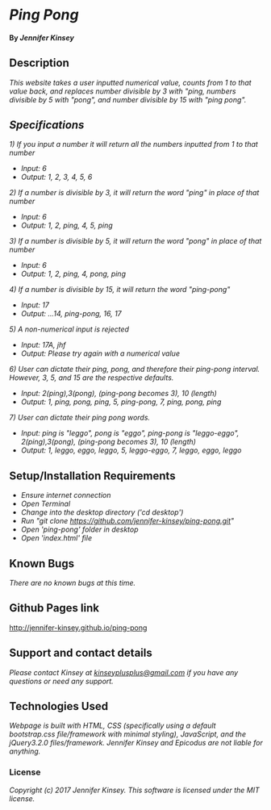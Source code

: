 # _Ping Pong_

####

#### By _Jennifer Kinsey_

## Description

_This website takes a user inputted numerical value, counts from 1 to that value back, and replaces number divisible by 3 with "ping, numbers divisible by 5 with "pong", and number divisible by 15 with "ping pong"._

## _Specifications_

_1) If you input a number it will return all the numbers inputted from 1 to that number_
* _Input: 6_
* _Output: 1, 2, 3, 4, 5, 6_

_2) If a number is divisible by 3, it will return the word "ping" in place of that number_
* _Input: 6_
* _Output: 1, 2, ping, 4, 5, ping_


_3) If a number is divisible by 5, it will return the word "pong" in place of that number_
* _Input: 6_
* _Output: 1, 2, ping, 4, pong, ping_

_4) If a number is divisible by 15, it will return the word "ping-pong"_
* _Input: 17_
* _Output: ...14, ping-pong, 16, 17_

_5) A non-numerical input is rejected_
* _Input: 17A, jhf_
* _Output: Please try again with a numerical value_

_6) User can dictate their ping, pong, and therefore their ping-pong interval. However, 3, 5, and 15 are the respective defaults._
* _Input: 2(ping),3(pong), (ping-pong becomes 3), 10 (length)_
* _Output: 1, ping, pong, ping, 5, ping-pong, 7, ping, pong, ping_


_7) User can dictate their ping pong words._
* _Input: ping is "leggo", pong is "eggo", ping-pong is "leggo-eggo", 2(ping),3(pong), (ping-pong becomes 3), 10 (length)_
* _Output: 1, leggo, eggo, leggo, 5, leggo-eggo, 7, leggo, eggo, leggo_



## Setup/Installation Requirements

* _Ensure internet connection_
* _Open Terminal_
* _Change into the desktop directory ('cd desktop')_
* _Run "git clone  https://github.com/jennifer-kinsey/ping-pong.git"_
* _Open 'ping-pong' folder in desktop_
* _Open 'index.html' file_

## Known Bugs

_There are no known bugs at this time._

## Github Pages link

http://jennifer-kinsey.github.io/ping-pong

## Support and contact details

_Please contact Kinsey at kinseyplusplus@gmail.com if you have any questions or need any support._

## Technologies Used

_Webpage is built with HTML, CSS (specifically using a default bootstrap.css file/framework with minimal styling), JavaScript, and the jQuery3.2.0 files/framework. Jennifer Kinsey and Epicodus are not liable for anything._

### License

_Copyright (c) 2017 Jennifer Kinsey. This software is licensed under the MIT license._
